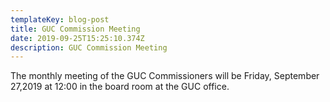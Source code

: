 ```yaml
---
templateKey: blog-post
title: GUC Commission Meeting
date: 2019-09-25T15:25:10.374Z
description: GUC Commission Meeting
---
```

The monthly meeting of the GUC Commissioners will be Friday, September 27,2019 at 12:00 in the board room at the GUC office.
